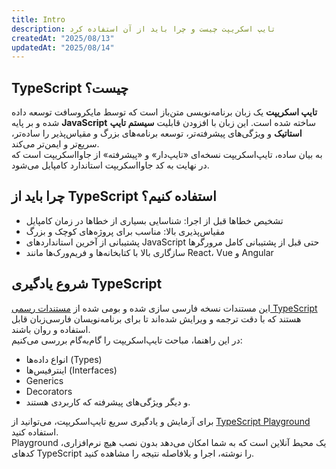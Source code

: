 ```yaml
---
title: Intro
description: تایپ اسکریپت چیست و چرا باید از آن استفاده کرد
createdAt: "2025/08/13"
updatedAt: "2025/08/14"
---
```


## TypeScript چیست؟
**تایپ اسکریپت** یک زبان برنامه‌نویسی متن‌باز است که توسط مایکروسافت توسعه داده شده و بر پایه **JavaScript** ساخته شده است. این زبان با افزودن قابلیت **سیستم تایپ استاتیک** و ویژگی‌های پیشرفته‌تر، توسعه برنامه‌های بزرگ و مقیاس‌پذیر را ساده‌تر، سریع‌تر و ایمن‌تر می‌کند.  
به بیان ساده، تایپ‌اسکریپت نسخه‌ای «تایپ‌دار» و «پیشرفته» از جاوااسکریپت است که در نهایت به کد جاوااسکریپت استاندارد کامپایل می‌شود.

## چرا باید از TypeScript استفاده کنیم؟

- تشخیص خطاها قبل از اجرا: شناسایی بسیاری از خطاها در زمان کامپایل
- مقیاس‌پذیری بالا: مناسب برای پروژه‌های کوچک و بزرگ
- پشتیبانی از آخرین استاندارد‌های JavaScript حتی قبل از پشتیبانی کامل مرورگرها
- سازگاری بالا با کتابخانه‌ها و فریم‌ورک‌ها مانند React، Vue و Angular

## شروع یادگیری TypeScript

این مستندات نسخه فارسی سازی شده و بومی شده از [مستندات رسمی TypeScript](https://typescriptlang.org/docs/) هستند که با دقت ترجمه و ویرایش شده‌اند تا برای برنامه‌نویسان فارسی‌زبان قابل استفاده و روان باشند.  
در این راهنما، مباحث تایپ‌اسکریپت را گام‌به‌گام بررسی می‌کنیم:

- انواع داده‌ها (Types)
- اینترفیس‌ها (Interfaces)
- Generics
- Decorators
- و دیگر ویژگی‌های پیشرفته که کاربردی هستند.

برای آزمایش و یادگیری سریع تایپ‌اسکریپت، می‌توانید از [TypeScript Playground](https://typescriptlang.org/play) استفاده کنید.  
Playground یک محیط آنلاین است که به شما امکان می‌دهد بدون نصب هیچ نرم‌افزاری، کدهای TypeScript را نوشته، اجرا و بلافاصله نتیجه را مشاهده کنید.